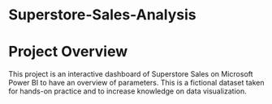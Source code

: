 # Superstore-Sales-Analysis

# Project Overview
This project is an interactive dashboard of Superstore Sales on Microsoft Power BI to have an overview of parameters. This is a fictional dataset taken for hands-on practice and to increase knowledge on data visualization.

